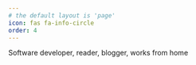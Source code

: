 ```yaml
---
# the default layout is 'page'
icon: fas fa-info-circle
order: 4
---
```


Software developer, reader, blogger, works from home


